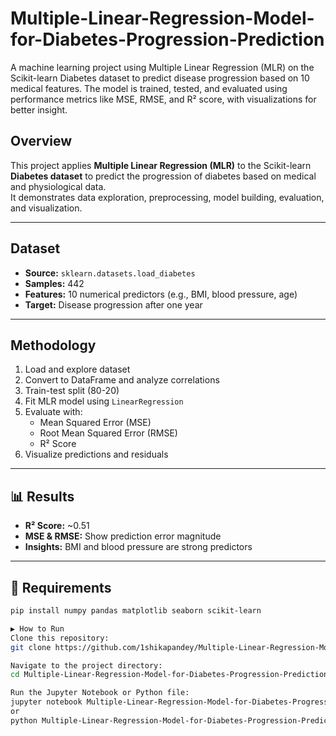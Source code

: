# Multiple-Linear-Regression-Model-for-Diabetes-Progression-Prediction
A machine learning project using Multiple Linear Regression (MLR) on the Scikit-learn Diabetes dataset to predict disease progression based on 10 medical features. The model is trained, tested, and evaluated using performance metrics like MSE, RMSE, and R² score, with visualizations for better insight.


## Overview
This project applies **Multiple Linear Regression (MLR)** to the Scikit-learn **Diabetes dataset** to predict the progression of diabetes based on medical and physiological data.  
It demonstrates data exploration, preprocessing, model building, evaluation, and visualization.

---

## Dataset
- **Source:** `sklearn.datasets.load_diabetes`
- **Samples:** 442
- **Features:** 10 numerical predictors (e.g., BMI, blood pressure, age)
- **Target:** Disease progression after one year

---

## Methodology
1. Load and explore dataset
2. Convert to DataFrame and analyze correlations
3. Train-test split (80-20)
4. Fit MLR model using `LinearRegression`
5. Evaluate with:
   - Mean Squared Error (MSE)
   - Root Mean Squared Error (RMSE)
   - R² Score
6. Visualize predictions and residuals

---

## 📊 Results
- **R² Score:** ~0.51
- **MSE & RMSE:** Show prediction error magnitude
- **Insights:** BMI and blood pressure are strong predictors

---

## 📌 Requirements
```bash
pip install numpy pandas matplotlib seaborn scikit-learn

▶️ How to Run
Clone this repository:
git clone https://github.com/1shikapandey/Multiple-Linear-Regression-Model-for-Diabetes-Progression-Prediction.git

Navigate to the project directory:
cd Multiple-Linear-Regression-Model-for-Diabetes-Progression-Prediction

Run the Jupyter Notebook or Python file:
jupyter notebook Multiple-Linear-Regression-Model-for-Diabetes-Progression-Prediction.ipynb
or
python Multiple-Linear-Regression-Model-for-Diabetes-Progression-Prediction.py
